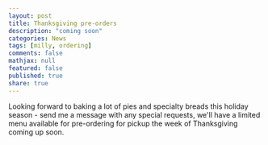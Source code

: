 ```yaml
---
layout: post
title: Thanksgiving pre-orders
description: "coming soon"
categories: News
tags: [milly, ordering]
comments: false
mathjax: null
featured: false
published: true
share: true
---
```


Looking forward to baking a lot of pies and specialty breads this holiday season - send me a message with any special requests, we'll have a limited menu available for pre-ordering for pickup the week of Thanksgiving coming up soon.
